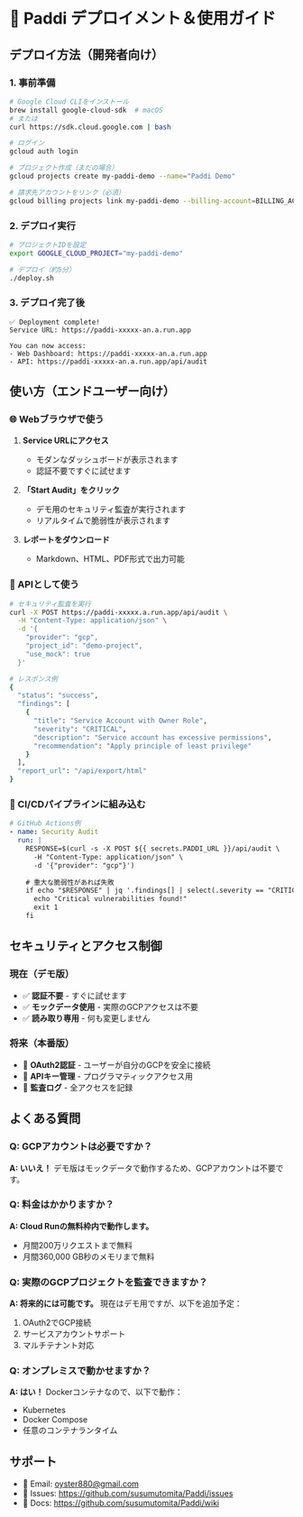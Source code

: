 # 🚀 Paddi デプロイメント＆使用ガイド

## デプロイ方法（開発者向け）

### 1. 事前準備
```bash
# Google Cloud CLIをインストール
brew install google-cloud-sdk  # macOS
# または
curl https://sdk.cloud.google.com | bash

# ログイン
gcloud auth login

# プロジェクト作成（まだの場合）
gcloud projects create my-paddi-demo --name="Paddi Demo"

# 請求先アカウントをリンク（必須）
gcloud billing projects link my-paddi-demo --billing-account=BILLING_ACCOUNT_ID
```

### 2. デプロイ実行
```bash
# プロジェクトIDを設定
export GOOGLE_CLOUD_PROJECT="my-paddi-demo"

# デプロイ（約5分）
./deploy.sh
```

### 3. デプロイ完了後
```
✅ Deployment complete!
Service URL: https://paddi-xxxxx-an.a.run.app

You can now access:
- Web Dashboard: https://paddi-xxxxx-an.a.run.app
- API: https://paddi-xxxxx-an.a.run.app/api/audit
```

## 使い方（エンドユーザー向け）

### 🌐 Webブラウザで使う

1. **Service URLにアクセス**
   - モダンなダッシュボードが表示されます
   - 認証不要ですぐに試せます

2. **「Start Audit」をクリック**
   - デモ用のセキュリティ監査が実行されます
   - リアルタイムで脆弱性が表示されます

3. **レポートをダウンロード**
   - Markdown、HTML、PDF形式で出力可能

### 🔧 APIとして使う

```bash
# セキュリティ監査を実行
curl -X POST https://paddi-xxxxx.a.run.app/api/audit \
  -H "Content-Type: application/json" \
  -d '{
    "provider": "gcp",
    "project_id": "demo-project",
    "use_mock": true
  }'

# レスポンス例
{
  "status": "success",
  "findings": [
    {
      "title": "Service Account with Owner Role",
      "severity": "CRITICAL",
      "description": "Service account has excessive permissions",
      "recommendation": "Apply principle of least privilege"
    }
  ],
  "report_url": "/api/export/html"
}
```

### 🔗 CI/CDパイプラインに組み込む

```yaml
# GitHub Actions例
- name: Security Audit
  run: |
    RESPONSE=$(curl -s -X POST ${{ secrets.PADDI_URL }}/api/audit \
      -H "Content-Type: application/json" \
      -d '{"provider": "gcp"}')
    
    # 重大な脆弱性があれば失敗
    if echo "$RESPONSE" | jq '.findings[] | select(.severity == "CRITICAL")' | grep -q .; then
      echo "Critical vulnerabilities found!"
      exit 1
    fi
```

## セキュリティとアクセス制御

### 現在（デモ版）
- ✅ **認証不要** - すぐに試せます
- ✅ **モックデータ使用** - 実際のGCPアクセスは不要
- ✅ **読み取り専用** - 何も変更しません

### 将来（本番版）
- 🔐 **OAuth2認証** - ユーザーが自分のGCPを安全に接続
- 🔐 **APIキー管理** - プログラマティックアクセス用
- 🔐 **監査ログ** - 全アクセスを記録

## よくある質問

### Q: GCPアカウントは必要ですか？
**A: いいえ！** デモ版はモックデータで動作するため、GCPアカウントは不要です。

### Q: 料金はかかりますか？
**A: Cloud Runの無料枠内で動作します。**
- 月間200万リクエストまで無料
- 月間360,000 GB秒のメモリまで無料

### Q: 実際のGCPプロジェクトを監査できますか？
**A: 将来的には可能です。** 現在はデモ用ですが、以下を追加予定：
1. OAuth2でGCP接続
2. サービスアカウントサポート
3. マルチテナント対応

### Q: オンプレミスで動かせますか？
**A: はい！** Dockerコンテナなので、以下で動作：
- Kubernetes
- Docker Compose
- 任意のコンテナランタイム

## サポート

- 📧 Email: oyster880@gmail.com
- 🐛 Issues: https://github.com/susumutomita/Paddi/issues
- 📖 Docs: https://github.com/susumutomita/Paddi/wiki